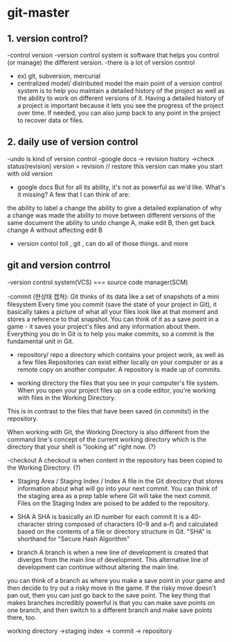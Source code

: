 
# git-master

## 1. version control?
-control version
-version control system is software that helps you control (or manage) the different version.
-there is a lot of version control
- ex) git, subversion, mercurial
- centralized model/ distributed model 
 the main point of a version control system is 
 to help you maintain a detailed history of the project 
 as well as the ability to work on different versions of it. Having a detailed history of a project is important because it lets you see the progress of the project over time. If needed, you can also jump back to any point in the project to recover data or files.

## 2. daily use of version control 
-undo is kind of version control
-google docs -> revision history ->check status(revision) version = revision // restore this version can make you start with old version 
- google docs
But for all its ability, it's not as powerful as we'd like. What's it missing? A few that I can think of are:

the ability to label a change
the ability to give a detailed explanation of why a change was made
the ability to move between different versions of the same document
the ability to undo change A, make edit B, then get back change A without affecting edit B
- version contol toll , git , can do all of those things. and more

## git and version contrrol 
<terminology> 
-version control system(VCS) === source code manager(SCM)
  
-commit (현상태 캡쳐): Git thinks of its data like a set of snapshots of a mini filesystem
 Every time you commit (save the state of your project in Git), it basically takes a picture of what all your files look like at that moment and stores a reference to that snapshot. You can think of it as a save point in a game - it saves your project's files and any information about them.
Everything you do in Git is to help you make commits, so a commit is the fundamental unit in Git.

- repository/ repo
a directory which contains your project work, as well as a few files 
Repositories can exist either locally on your computer or as a remote copy on another computer. A repository is made up of commits.

- working directory
 the files that you see in your computer's file system.
 When you open your project files up on a code editor, you're working with files in the Working Directory.
 
 This is in contrast to the files that have been saved (in commits!) in the repository.
 
 When working with Git, the Working Directory is also different from the command line's concept of the current working directory which is the directory that your shell is "looking at" right now. (?)
 
 -checkout 
A checkout is when content in the repository has been copied to the Working Directory. (?)

- Staging Area / Staging Index / Index
A file in the Git directory that stores information about what will go into your next commit. You can think of the staging area as a prep table where Git will take the next commit. Files on the Staging Index are poised to be added to the repository.

- SHA
A SHA is basically an ID number for each commit
It is a 40-character string composed of characters (0–9 and a–f) and calculated based on the contents of a file or directory structure in Git. "SHA" is shorthand for "Secure Hash Algorithm"

- branch
A branch is when a new line of development is created that diverges from the main line of development. This alternative line of development can continue without altering the main line.

you can think of a branch as where you make a save point in your game and then decide to try out a risky move in the game. If the risky move doesn't pan out, then you can just go back to the save point. The key thing that makes branches incredibly powerful is that you can make save points on one branch, and then switch to a different branch and make save points there, too.

working directory ->staging index -> commit -> repository


